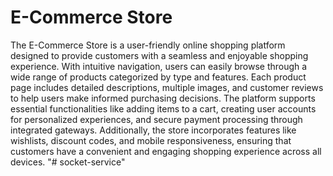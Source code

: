 # E-Commerce Store
The E-Commerce Store is a user-friendly online shopping platform designed to provide customers with a seamless and enjoyable shopping experience. With intuitive navigation, users can easily browse through a wide range of products categorized by type and features. Each product page includes detailed descriptions, multiple images, and customer reviews to help users make informed purchasing decisions. The platform supports essential functionalities like adding items to a cart, creating user accounts for personalized experiences, and secure payment processing through integrated gateways. Additionally, the store incorporates features like wishlists, discount codes, and mobile responsiveness, ensuring that customers have a convenient and engaging shopping experience across all devices.
"# socket-service" 
